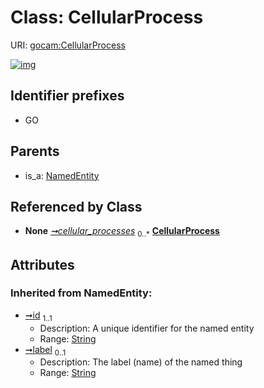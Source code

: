 
# Class: CellularProcess




URI: [gocam:CellularProcess](http://w3id.org/ontogpt/gocam/CellularProcess)


[![img](https://yuml.me/diagram/nofunky;dir:TB/class/[NamedEntity],[IBDAnnotations]-%20cellular_processes%200..*>[CellularProcess&#124;id(i):string;label(i):string%20%3F],[NamedEntity]^-[CellularProcess],[IBDAnnotations])](https://yuml.me/diagram/nofunky;dir:TB/class/[NamedEntity],[IBDAnnotations]-%20cellular_processes%200..*>[CellularProcess&#124;id(i):string;label(i):string%20%3F],[NamedEntity]^-[CellularProcess],[IBDAnnotations])

## Identifier prefixes

 * GO

## Parents

 *  is_a: [NamedEntity](NamedEntity.md)

## Referenced by Class

 *  **None** *[➞cellular_processes](iBDAnnotations__cellular_processes.md)*  <sub>0..\*</sub>  **[CellularProcess](CellularProcess.md)**

## Attributes


### Inherited from NamedEntity:

 * [➞id](namedEntity__id.md)  <sub>1..1</sub>
     * Description: A unique identifier for the named entity
     * Range: [String](types/String.md)
 * [➞label](namedEntity__label.md)  <sub>0..1</sub>
     * Description: The label (name) of the named thing
     * Range: [String](types/String.md)
